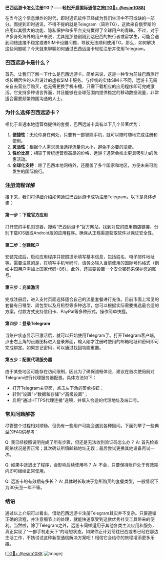 **巴西远游卡怎么注册TG？——轻松开启国际通信之旅[[TG💪+ @esim1088](https://t.me/s/esim1088)]**

在当今这个信息爆炸的时代，即时通讯软件已经成为我们生活中不可或缺的一部分。而提到即时通讯，不得不提的就是Telegram（简称TG），这款来自俄罗斯的应用以其强大的功能、隐私保护和多平台支持赢得了全球用户的青睐。不过，对于许多身处海外的用户来说，尤其是那些刚刚到达巴西的旅行者或留学生，可能会遇到网络连接不稳定或者SIM卡设置问题，导致无法顺利使用TG。那么，如何解决这些问题呢？今天就来聊聊如何通过巴西远游卡轻松注册并使用Telegram。

### 巴西远游卡是什么？

首先，让我们了解一下什么是巴西远游卡。简单来说，这是一种专为前往巴西旅行或长期居住的人群设计的虚拟SIM卡服务。与传统的实体SIM卡不同，远游卡无需亲自去营业厅购买，也无需更换手机卡槽，只需下载相应的应用程序即可完成激活。它支持多种语言界面，并且能够在全球范围内提供稳定的移动数据流量，非常适合需要频繁跨国沟通的人士。

### 为什么选择巴西远游卡？

相比于普通本地运营商提供的套餐，巴西远游卡具有以下几个显著优势：

1. **便捷性**：无论你身在何处，只要有一部智能手机，就可以随时随地完成注册和使用。
2. **灵活性**：根据个人需求灵活选择流量包大小，避免不必要的浪费。
3. **性价比高**：相较于传统运营商高昂的价格，远游卡通常会推出更具吸引力的优惠活动。
4. **全球化支持**：除了巴西本地网络外，还覆盖了多个国家和地区，方便未来可能发生的国际旅行。

### 注册流程详解

接下来，我们将详细介绍如何通过巴西远游卡成功注册Telegram。以下是具体步骤：

#### 第一步：下载官方应用
打开您的手机浏览器，搜索“巴西远游卡”官方网站，找到对应的应用商店链接，分别下载iOS版或Android版的应用程序。确保从正规渠道获取软件以保证安全性。

#### 第二步：创建账户
安装完成后，启动应用程序并按照提示填写基本信息，包括姓名、电子邮件地址等。需要注意的是，在填写手机号码时，请务必输入当前使用的国际号码格式（例如中国用户需加上国家代码+86）。此外，还需要设置一个安全密码来保护您的账号。

#### 第三步：充值激活
完成注册后，进入支付页面选择适合自己的流量套餐进行充值。目前市面上常见的套餐有日租型、周包型以及月租型等多种选项，您可以根据实际需要挑选最合适的方案。付款方式支持信用卡、PayPal等多种形式，操作简单快捷。

#### 第四步：登录Telegram
当账户状态显示已激活后，就可以开始使用Telegram了。打开Telegram客户端，点击右上角的设置图标进入登录界面，输入刚才注册时使用的邮箱地址和密码即可完成绑定。如果忘记密码，可以通过找回功能重置。

#### 第五步：配置代理服务器
由于某些地区可能存在访问限制，因此为了确保流畅体验，建议在首次使用前对Telegram进行代理服务器配置。具体方法如下：
- 打开Telegram主界面，点击左下角的菜单按钮；
- 转到“设置”>“数据和存储”>“高级设置”；
- 启用“通过HTTPS代理连接”选项，并填入合适的代理地址及端口号。

### 常见问题解答

尽管整个过程相对顺畅，但仍有一些用户可能会遇到各种疑问。下面列举了一些典型的FAQ供参考：

Q: 我已经按照说明完成了所有步骤，但还是无法收到验证码怎么办？
A: 首先检查网络状况是否正常；其次确认所填邮箱地址无误；最后尝试更换其他设备再试一次。

Q: 如果中途退出了程序，会影响后续使用吗？
A: 不会，只要保持账户处于有效期内即可继续正常使用。

Q: 远游卡的有效期有多长？
A: 具体时长取决于您所购买的套餐类型，一般情况下为30天至一年不等。

### 结语

通过以上介绍可以看出，借助巴西远游卡注册Telegram其实并不复杂。只要遵循正确的流程，并注意细节上的处理，就能快速享受到这款优秀社交工具带来的便利。当然啦，除了Telegram之外，远游卡同样适用于其他各类主流应用和服务，真正实现了“一部手机走天下”的理想状态。如果你正计划前往巴西或者已经在那边生活工作，不妨试试这种新型通信解决方案吧！相信它会给你的旅程增添更多乐趣。

[[TG💪+ @esim1088](https://t.me/s/esim1088) ![Image](https://i.postimg.cc/4NQfJmqS/Snipaste-2025-05-13-00-14-12.png)]